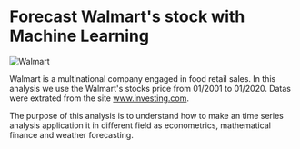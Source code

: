 # Forecast Walmart's stock with Machine Learning

![Walmart](https://user-images.githubusercontent.com/104760218/193003075-076c9479-c1ac-4dfd-8337-cac095e5f3bd.jpg)


Walmart is a multinational company engaged in food retail sales. 
In this analysis we use the Walmart's stocks price from 01/2001 to 01/2020. Datas were extrated from the site www.investing.com.

The purpose of this analysis is to understand how to make an time series analysis application it in different field as econometrics, mathematical finance and weather forecasting.

